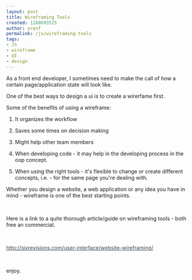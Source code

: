 ```yaml
---
layout: post
title: Wireframing Tools
created: 1288693525
author: orenf
permalink: /js/wireframing-tools
tags:
- JS
- wireframe
- UI
- design
---
```

<p>As a front end developer, I sometimes need to make the call of how a certain page/application state will look like.</p>
<p>One of the best ways to design a ui is to create a wirerfame first.</p>
<p>Some of the benefits of using a wireframe:</p>
<ol>
    <li>
    <p>It organizes the workflow</p>
    </li>
    <li>
    <p>Saves some times on decision making</p>
    </li>
    <li>
    <p>Might help other team members</p>
    </li>
    <li>
    <p>When developing code - it may help in the developing process in the oop concept.</p>
    </li>
    <li>
    <p>When using the right tools - it's flexible to change or create different concepts, i.e. - for the same page you're dealing with.</p>
    </li>
</ol>
<p>Whether you design a website, a web application or any idea you have in mind - wireframe is one of the best starting points.</p>
<p>&nbsp;</p>
<p>Here is a link to a quite thorough article/guide on wireframing tools - both free an commercial.</p>
<p>&nbsp;</p>
<p><a target="_blank" style="color: rgb(54, 68, 82); " href="http://sixrevisions.com/user-interface/website-wireframing/">http://sixrevisions.com/user-<wbr></wbr>interface/website-wireframing/</a></p>
<p>&nbsp;</p>
<p>enjoy.</p>
